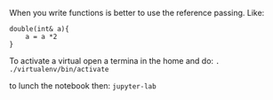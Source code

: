 When you write functions is better to use the reference passing. Like:
```
double(int& a){
	a = a *2
}
```


To activate a virtual open a termina in the home and do:
`. ./virtualenv/bin/activate`

to lunch the notebook then:
`jupyter-lab
`
